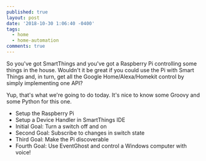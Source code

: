 ```yaml
---
published: true
layout: post
date: '2018-10-30 1:06:40 -0400'
tags:
  - home
  - home-automation
comments: true
---
```

So you've got SmartThings and you've got a Raspberry Pi controlling some things in the house. Wouldn't it be great if you could use the Pi with Smart Things and, in turn, get all the Google Home/Alexa/Homekit control by simply implementing one API?

Yup, that's what we're going to do today. It's nice to know some Groovy and some Python for this one.


- Setup the Raspberry Pi
- Setup a Device Handler in SmartThings IDE
- Initial Goal: Turn a switch off and on
- Second Goal: Subscribe to changes in switch state
- Third Goal: Make the Pi discoverable
- Fourth Goal: Use EventGhost and control a Windows computer with voice!